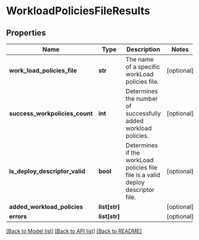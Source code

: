 # WorkloadPoliciesFileResults

## Properties
Name | Type | Description | Notes
------------ | ------------- | ------------- | -------------
**work_load_policies_file** | **str** | The name of a specific workLoad policies file. | [optional] 
**success_workpolicies_count** | **int** | Determines the number of successfully added workload policies. | [optional] 
**is_deploy_descriptor_valid** | **bool** | Determines if the workLoad policies file file is a valid deploy descriptor file. | [optional] 
**added_workload_policies** | **list[str]** |  | [optional] 
**errors** | **list[str]** |  | [optional] 

[[Back to Model list]](../README.md#documentation-for-models) [[Back to API list]](../README.md#documentation-for-api-endpoints) [[Back to README]](../README.md)


